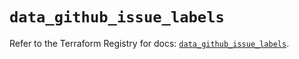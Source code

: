 # `data_github_issue_labels`

Refer to the Terraform Registry for docs: [`data_github_issue_labels`](https://registry.terraform.io/providers/integrations/github/5.45.0/docs/data-sources/issue_labels).
